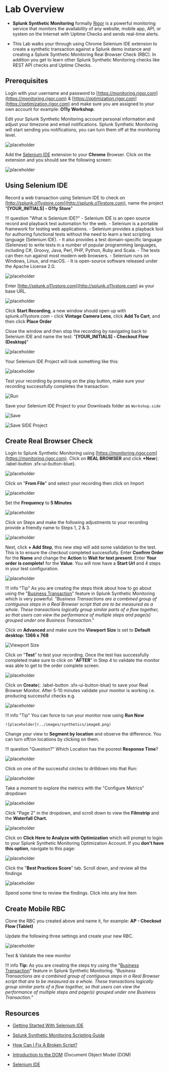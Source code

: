 # Lab Overview

- **Splunk Synthetic Monitoring** formally [Rigor](https://rigor.com/) is a powerful monitoring service that monitors the availability of any website, mobile app, API, or system on the Internet with Uptime Checks and sends real-time alerts.

- This Lab walks your through using Chrome Selenium IDE extension to create a synthetic transaction against a Splunk demo instance and creating a Splunk Synthetic Monitoring Real Browser Check (RBC). In addition you get to learn other Splunk Synthetic Monitoring checks like REST API checks and Uptime Checks.

## Prerequisites

Login with your username and password to [https://monitoring.rigor.com](https://monitoring.rigor.com) & [https://optimization.rigor.com](https://optimization.rigor.com) and make sure you are assigned to your own account for example: **O11y Workshop**.

Edit your Splunk Synthetic Monitoring account personal information and adjust your timezone and email notifications. Splunk Synthetic Monitoring will start sending you notifications, you can turn them off at the monitoring level.

![placeholder](../images/synthetics/image5.png)

Add the [Selenium IDE](https://chrome.google.com/webstore/detail/selenium-ide/mooikfkahbdckldjjndioackbalphokd?hl=en-US) extension to your **Chrome** Browser. Click on the extension and you should see the following screen:

![placeholder](../images/synthetics/image17.png)

## Using Selenium IDE

Record a web transaction using Selenium IDE to check on [http://splunk.o11ystore.com](http://splunk.o11ystore.com), name the project "**[YOUR_INITIALS] - O11y Store**"

!!! question "What is Selenium IDE?"
    - Selenium IDE is an open source record and playback test automation for the web.
    - Selenium is a portable framework for testing web applications.
    - Selenium provides a playback tool for authoring functional tests without the need to learn a test scripting language (Selenium IDE).
    - It also provides a test domain-specific language (Selenese) to write tests in a number of popular programming languages, including C#, Groovy, Java, Perl, PHP, Python, Ruby and Scala.
    - The tests can then run against most modern web browsers.
    - Selenium runs on Windows, Linux, and macOS.
    - It is open-source software released under the Apache License 2.0.

![placeholder](../images/synthetics/image29.png)

Enter [http://splunk.o11ystore.com](http://splunk.o11ystore.com) as your base URL.

![placeholder](../images/synthetics/image11.png)

Click **Start Recording**, a new window should open up with splunk.o11ystore.com - click **Vintage Camera Lens**, click **Add To Cart**, and then click **Place Order**

Close the window and then stop the recording by navigating back to Selenium IDE and name the test: "**[YOUR_INITIALS] - Checkout Flow (Desktop)**"

![placeholder](../images/synthetics/image10.png)

Your Selenium IDE Project will look something like this:

![placeholder](../images/synthetics/image19.png)

Test your recording by pressing on the play button, make sure your recording successfully completes the transaction:

![Run](../images/synthetics/image26.png)

Save your Selenium IDE Project to your Downloads folder as `Workshop.side`

![Save](../images/synthetics/image30.png)

![Save SIDE Project](../images/synthetics/save-side-project.png)

## Create Real Browser Check

Login to Splunk Synthetic Monitoring using [https://monitoring.rigor.com](https://monitoring.rigor.com). Click on **REAL BROWSER** and click **+New**{: .label-button .sfx-ui-button-blue}.

![placeholder](../images/synthetics/image3.png)

Click on "**From File**" and select your recording then click on Import

![placeholder](../images/synthetics/image1.png)

Set the **Frequency** to **5 Minutes**

![placeholder](../images/synthetics/image15.png)

Click on Steps and make the following adjustments to your recording provide a friendly name to Steps 1, 2 & 3.

![placeholder](../images/synthetics/image6.png)

Next, click **+ Add Step**, this new step will add some validation to the test. This is to ensure the checkout completed successfully. Enter **Confirm Order** for the **Name** and change the **Action** to **Wait for text present**. Enter **Your order is complete!** for the **Value**. You will now have a **Start Url** and 4 steps in your test configuration.

![placeholder](../images/synthetics/image2.png)

!!! info "Tip"
    As you are creating the steps think about how to go about using the "[Business Transaction](https://help.rigor.com/hc/en-us/articles/360049442854-How-Do-I-Use-Business-Transactions)" feature in Splunk Synthetic Monitoring which is very powerful. *"Business Transactions are a combined group of contiguous steps in a Real Browser script that are to be measured as a whole. These transactions logically group similar parts of a flow together, so that users can view the performance of multiple steps and page(s) grouped under one Business Transaction."*

Click on **Advanced** and make sure the **Viewport Size** is set to **Default desktop: 1366 x 768**

![Viewport Size](../images/synthetics/viewport-size.png)

Click on "**Test**" to test your recording. Once the test has successfully completed make sure to click on "**AFTER**" in Step 4 to validate the monitor was able to get to the order complete screen.

![placeholder](../images/synthetics/image22.png)

Click on **Create**{: .label-button .sfx-ui-button-blue} to save your Real Browser Monitor. After 5-10 minutes validate your monitor is working i.e. producing successful checks e.g.

![placeholder](../images/synthetics/image27.png)

!!! info "Tip"
    You can force to run your monitor now using **Run Now**

    ![placeholder](../images/synthetics/image8.png)

Change your view to **Segment by location** and observe the difference. You can turn off/on locations by clicking on them.

!!! question "Question?"
    Which Location has the poorest **Response Time**?

![placeholder](../images/synthetics/image9.png)

Click on one of the successful circles to drilldown into that Run:

![placeholder](../images/synthetics/image33.png)

Take a moment to explore the metrics with the "Configure Metrics" dropdown

![placeholder](../images/synthetics/image14.png)

Click "Page 2" in the dropdown, and scroll down to view the **Filmstrip** and the **Waterfall Chart.**

![placeholder](../images/synthetics/image16.png)

Click on **Click Here to Analyze with Optimization** which will prompt to login to your Splunk Synthetic Monitoring Optimization Account. If you **don't have this option**, navigate to this page: [](https://optimization.rigor.com/s/2194959?tid=ov&sh=3AF8C48AADD6D3E5F5DAA8B4B7BB7F45)

![placeholder](../images/synthetics/image31.png)

Click the "**Best Practices Score**" tab. Scroll down, and review all the findings

![placeholder](../images/synthetics/image23.png)

Spend some time to review the findings. Click into any line item

## Create Mobile RBC

Clone the RBC you created above and name it, for example: **AP - Checkout Flow (Tablet)**

Update the following three settings and create your new RBC.

![placeholder](../images/synthetics/image18.png)

Test & Validate the new monitor

!!! info
    **Tip:** As you are creating the steps try using the "[Business Transaction](https://help.rigor.com/hc/en-us/articles/360049442854-How-Do-I-Use-Business-Transactions)" feature in Splunk Synthetic Monitoring. *"Business Transactions are a combined group of contiguous steps in a Real Browser script that are to be measured as a whole. These transactions logically group similar parts of a flow together, so that users can view the performance of multiple steps and page(s) grouped under one Business Transaction."*

## Resources

- [Getting Started With Selenium IDE](https://help.rigor.com/hc/en-us/articles/115004652007?flash_digest=b1ef7d1a07b68d5279ee5fef8adb87fb878cf010)

- [Splunk Synthetic Monitoring Scripting Guide](http://www2.rigor.com/scripting-guide)

- [How Can I Fix A Broken Script?](https://help.rigor.com/hc/en-us/articles/115004443988-How-Can-I-Fix-A-Broken-Script)

- [Introduction to the DOM](https://developer.mozilla.org/en-US/docs/Web/API/Document_Object_Model/Introduction) (Document Object Model (DOM)

- [Selenium IDE](https://www.selenium.dev/selenium-ide/)